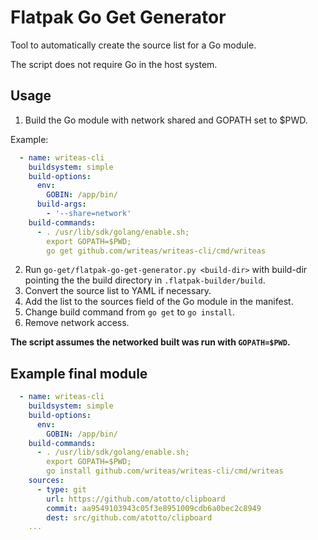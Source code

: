 # Flatpak Go Get Generator
Tool to automatically create the source list for a Go module.

The script does not require Go in the host system.

## Usage
1. Build the Go module with network shared and GOPATH set to $PWD.

  Example:
```yaml
  - name: writeas-cli
    buildsystem: simple
    build-options:
      env:
        GOBIN: /app/bin/
      build-args:
        - '--share=network'
    build-commands:
      - . /usr/lib/sdk/golang/enable.sh;
        export GOPATH=$PWD;
        go get github.com/writeas/writeas-cli/cmd/writeas
```

2. Run `go-get/flatpak-go-get-generator.py <build-dir>` with build-dir pointing the the build directory in `.flatpak-builder/build`.
3. Convert the source list to YAML if necessary.
4. Add the list to the sources field of the Go module in the manifest.
5. Change build command from `go get` to `go install`.
6. Remove network access.

**The script assumes the networked built was run with `GOPATH=$PWD`.**

## Example final module
```yaml
  - name: writeas-cli
    buildsystem: simple
    build-options:
      env:
        GOBIN: /app/bin/
    build-commands:
      - . /usr/lib/sdk/golang/enable.sh;
        export GOPATH=$PWD;
        go install github.com/writeas/writeas-cli/cmd/writeas
    sources:
      - type: git
        url: https://github.com/atotto/clipboard
        commit: aa9549103943c05f3e8951009cdb6a0bec2c8949
        dest: src/github.com/atotto/clipboard
    ...
```

